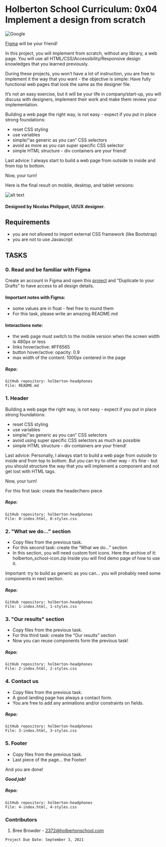 # Holberton School Curriculum: 0x04 Implement a design from scratch

![Google](https://ishadeed.com/assets/pixel-perfection/developer.jpg)

[Figma](https://www.figma.com/) will be your friend!

In this project, you will implement from scratch, without any library, a web page. You will use all HTML/CSS/Accessibility/Responsive design knowledges that you learned previously.

During these projects, you won’t have a lot of instruction, you are free to implement it the way that you want - the objective is simple: Have fully functional web pages that look the same as the designer file.

It’s not an easy exercise, but it will be your life in company/start-up, you will discuss with designers, implement their work and make them review your implementation.

Building a web page the right way, is not easy - expect if you put in place strong foundations:

* reset CSS styling
* use variables
* simple/“as generic as you can” CSS selectors
* avoid as more as you can super specific CSS selector
* simple HTML structure - div containers are your friend!

Last advice: I always start to build a web page from outside to inside and from top to bottom.

Now, your turn!

Here is the final result on mobile, desktop, and tablet versions:

![alt text](https://github.com/breezybrow/holberton-headphones/blob/main/images/desktop_mobile_tablet.jpg)

#### Designed by Nicolas Philippot, UI/UX designer.

## Requirements

* you are not allowed to import external CSS framework (like Bootstrap)
* you are not to use Javascript

## TASKS
### 0. Read and be familiar with Figma
Create an account in Figma and open this [project](https://www.figma.com/file/gkWRcFqkwtruWZgSfnnHF0/Holberton-School---Headphone-company?node-id=0%3A1) and “Duplicate to your Drafts” to have access to all design details.

#### Important notes with Figma:

* some values are in float - feel free to round them
* For this task, please write an amazing README.md

#### Interactions note:

* the web page must switch to the mobile version when the screen width is 480px or less
* links hover/active: #FF6565
* button hover/active: opacity: 0.9
* max width of the content: 1000px centered in the page

##### Repo:
````
GitHub repository: holberton-headphones
File: README.md
````

### 1. Header
Building a web page the right way, is not easy - expect if you put in place strong foundations:

* reset CSS styling
* use variables
* simple/“as generic as you can” CSS selectors
* avoid using super specific CSS selectors as much as possible
* simple HTML structure - div containers are your friend!

Last advice: Personally, I always start to build a web page from outside to inside and from top to bottom. But you can try to other way - it’s fine - but you should structure the way that you will implement a component and not get lost with HTML tags.

Now, your turn!

For this first task: create the header/hero piece

##### Repo:
````
GitHub repository: holberton-headphones
File: 0-index.html, 0-styles.css
````

### 2. "What we do..." section
* Copy files from the previous task.
* For this second task: create the “What we do…” section
* In this section, you will need custom font icons. Here the archive of it: holberton_school-icon.zip Inside you will find demo page of how to use it.

Important: try to build as generic as you can… you will probably need some components in next section.

##### Repo:
````
GitHub repository: holberton-headphones
File: 1-index.html, 1-styles.css
````

### 3. "Our results" section
* Copy files from the previous task.
* For this third task: create the “Our results” section
* Now you can reuse components form the previous task!

##### Repo:
````
GitHub repository: holberton-headphones
File: 2-index.html, 2-styles.css
````

### 4. Contact us
* Copy files from the previous task.
* A good landing page has always a contact form.
* You are free to add any animations and/or constraints on fields.

##### Repo:
````
GitHub repository: holberton-headphones
File: 3-index.html, 3-styles.css
````

### 5. Footer
* Copy files from the previous task.
* Last piece of the page… the Footer!

And you are done!

***Good job!***

##### Repo:
````
GitHub repository: holberton-headphones
File: 4-index.html, 4-styles.css
````

### Contributors

1. Bree Browder - 2372@holbertonschool.com

```
Project Due Date: September 3, 2021
```
